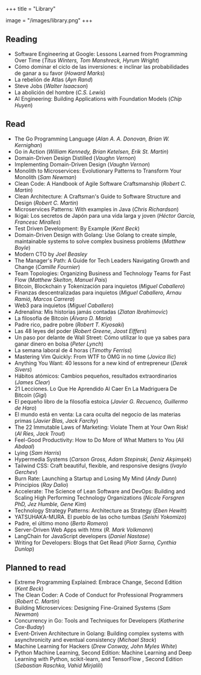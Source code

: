 +++
title = "Library"

image = "/images/library.png"
+++

## Reading

- Software Engineering at Google: Lessons Learned from Programming Over Time (_Titus Winters, Tom Manshreck, Hyrum Wright_)
- Cómo dominar el ciclo de las inversiones: e inclinar las probabilidades de ganar a su favor (_Howard Marks_)
- La rebelión de Atlas (_Ayn Rand_)
- Steve Jobs (_Walter Isaacson_)
- La abolición del hombre (_C.S. Lewis_)
- AI Engineering: Building Applications with Foundation Models (_Chip Huyen_)

## Read

- The Go Programming Language (_Alan A. A. Donovan, Brian W. Kernighan_)
- Go in Action (_William Kennedy, Brian Ketelsen, Erik St. Martin_)
- Domain-Driven Design Distilled (_Vaughn Vernon_)
- Implementing Domain-Driven Design (_Vaughn Vernon_)
- Monolith to Microservices: Evolutionary Patterns to Transform Your Monolith (_Sam Newman_)
- Clean Code: A Handbook of Agile Software Craftsmanship (_Robert C. Martin_)
- Clean Architecture: A Craftsman's Guide to Software Structure and Design (_Robert C. Martin_)
- Microservices Patterns: With examples in Java (_Chris Richardson_)
- Ikigai: Los secretos de Japón para una vida larga y joven (_Héctor García, Francesc Miralles_)
- Test Driven Development: By Example (_Kent Beck_)
- Domain-Driven Design with Golang: Use Golang to create simple, maintainable systems to solve complex business problems (_Matthew Boyle_)
- Modern CTO by _Joel Beasley_
- The Manager's Path: A Guide for Tech Leaders Navigating Growth and Change (_Camille Fournier_)
- Team Topologies: Organizing Business and Technology Teams for Fast Flow (_Matthew Skelton, Manuel Pais_)
- Bitcoin, Blockchain y Tokenización para inquietos (_Miguel Caballero_)
- Finanzas descentralizadas para inquietos (_Miguel Caballero, Arnau Ramió, Marcos Carrera_)
- Web3 para inquietos (_Miguel Caballero_)
- Adrenalina: Mis historias jamás contadas (_Zlatan Ibrahimovic_)
- La filosofía de Bitcoin (_Álvaro D. María_)
- Padre rico, padre pobre (_Robert T. Kiyosaki_)
- Las 48 leyes del poder (_Robert Greene, Joost Elffers_)
- Un paso por delante de Wall Street: Cómo utilizar lo que ya sabes para ganar dinero en bolsa (_Peter Lynch_)
- La semana laboral de 4 horas (_Timothy Ferriss_)
- Mastering Vim Quickly: From WTF to OMG in no time (_Jovica Ilic_)
- Anything You Want: 40 lessons for a new kind of entrepreneur (_Derek Sivers_)
- Hábitos atómicos: Cambios pequeños, resultados extraordinarios (_James Clear_)
- 21 Lecciones. Lo Que He Aprendido Al Caer En La Madriguera De Bitcoin (_Gigi_)
- El pequeño libro de la filosofía estoica (_Javier G. Recuenco, Guillermo de Haro_)
- El mundo está en venta: La cara oculta del negocio de las materias primas (_Javier Blas, Jack Farchy_)
- The 22 Immutable Laws of Marketing: Violate Them at Your Own Risk! (_Al Ries, Jack Trout_)
- Feel-Good Productivity: How to Do More of What Matters to You (_Ali Abdaal_)
- Lying (_Sam Harris_)
- Hypermedia Systems (_Carson Gross, Adam Stepinski, Deniz Akşimşek_)
- Tailwind CSS: Craft beautiful, flexible, and responsive designs (_Ivaylo Gerchev_)
- Burn Rate: Launching a Startup and Losing My Mind (_Andy Dunn_)
- Principios (_Ray Dalio_)
- Accelerate: The Science of Lean Software and DevOps: Building and Scaling High Performing Technology Organizations (_Nicole Forsgren PhD, Jez Humble, Gene Kim_)
- Technology Strategy Patterns: Architecture as Strategy (_Eben Hewitt_)
- YATSUHAKA-MURA. El pueblo de las ocho tumbas (_Seishi Yokomizo_)
- Padre, el último mono (_Berto Romero_)
- Server-Driven Web Apps with htmx (_R. Mark Volkmann_)
- LangChain for JavaScript developers (_Daniel Nastase_)
- Writing for Developers: Blogs that Get Read (_Piotr Sarna, Cynthia Dunlop_)

## Planned to read

- Extreme Programming Explained: Embrace Change, Second Edition (_Kent Beck_)
- The Clean Coder: A Code of Conduct for Professional Programmers (_Robert C. Martin_)
- Building Microservices: Designing Fine-Grained Systems (_Sam Newman_)
- Concurrency in Go: Tools and Techniques for Developers (_Katherine Cox-Buday_)
- Event-Driven Architecture in Golang: Building complex systems with asynchronicity and eventual consistency (_Michael Stack_)
- Machine Learning for Hackers (_Drew Conway, John Myles White_)
- Python Machine Learning, Second Edition: Machine Learning and Deep Learning with Python, scikit-learn, and TensorFlow , Second Edition (_Sebastian Raschka, Vahid Mirjalili_)
